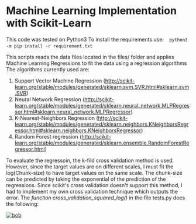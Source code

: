 # Machine Learning Implementation with Scikit-Learn

This code was tested on Python3
To install the requirements use:
` ` `
python3 -m pip install -r requirement.txt
` ` `

This scripts reads the data files located in the files/ folder and applies Machine Learning Regressions to fit the data using a regression algorithms
The algorithms currently used are:

1. Support Vector Machine Regression (http://scikit-learn.org/stable/modules/generated/sklearn.svm.SVR.html#sklearn.svm.SVR)
2. Neural Network Regression (http://scikit-learn.org/stable/modules/generated/sklearn.neural_network.MLPRegressor.html#sklearn.neural_network.MLPRegressor)
3. K-Nearest-Neighbors Regression (http://scikit-learn.org/stable/modules/generated/sklearn.neighbors.KNeighborsRegressor.html#sklearn.neighbors.KNeighborsRegressor)
4. Random Forest regression (http://scikit-learn.org/stable/modules/generated/sklearn.ensemble.RandomForestRegressor.html)


To evaluate the regressoin, the k-fild cross validation method is used. However, since the target values are on different scales, I must fit the log(Chunk-size) to have target values on the same scale. The chunk-size can be predicted by taking the exponential of the prediction of the regressions. Since scikit's cross validation doesn't support this method, I had to implement my own cross validation technique which outputs the error. The *function cross_validation_squared_log()* in the file tests.py does the following:

<a href="http://www.codecogs.com/eqnedit.php?latex=\Delta=\frac{1}{n_{exp}}\sum_{n=1}^{n_{exp}}\frac{|y_n-exp(y'_n)|}{|y_n|}&space;\times&space;100&space;\%" target="_blank"><img src="http://latex.codecogs.com/gif.latex?\Delta=\frac{1}{n_{exp}}\sum_{n=1}^{n_{exp}}(y_n-exp(f(x_n)))^2&space;\times&space;100&space;\%" title="bob" /></a>


